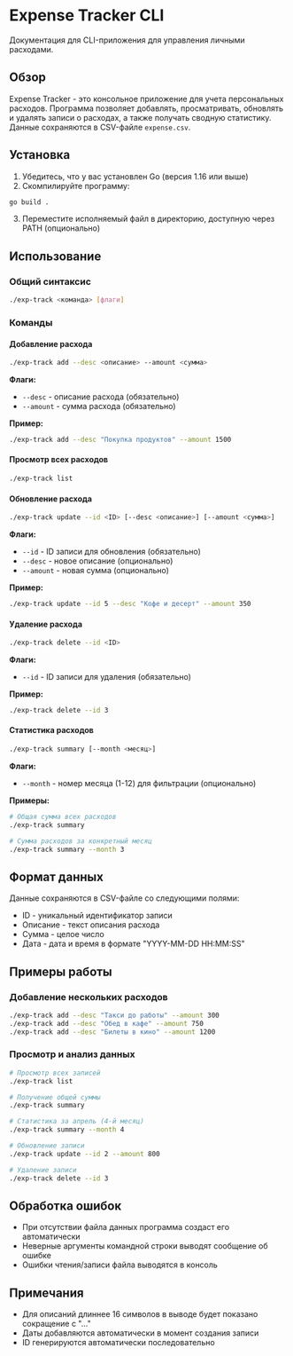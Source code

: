 # Expense Tracker CLI

Документация для CLI-приложения для управления личными расходами.

## Обзор

Expense Tracker - это консольное приложение для учета персональных расходов. Программа позволяет добавлять, просматривать, обновлять и удалять записи о расходах, а также получать сводную статистику. Данные сохраняются в CSV-файле `expense.csv`.

## Установка

1. Убедитесь, что у вас установлен Go (версия 1.16 или выше)
2. Скомпилируйте программу:
```bash
go build .
```

3. Переместите исполняемый файл в директорию, доступную через PATH (опционально)

## Использование

### Общий синтаксис
```bash
./exp-track <команда> [флаги]
```

### Команды

#### Добавление расхода
```bash
./exp-track add --desc <описание> --amount <сумма>
```

**Флаги:**
- `--desc` - описание расхода (обязательно)
- `--amount` - сумма расхода (обязательно)

**Пример:**
```bash
./exp-track add --desc "Покупка продуктов" --amount 1500
```

#### Просмотр всех расходов
```bash
./exp-track list
```

#### Обновление расхода
```bash
./exp-track update --id <ID> [--desc <описание>] [--amount <сумма>]
```

**Флаги:**
- `--id` - ID записи для обновления (обязательно)
- `--desc` - новое описание (опционально)
- `--amount` - новая сумма (опционально)

**Пример:**
```bash
./exp-track update --id 5 --desc "Кофе и десерт" --amount 350
```

#### Удаление расхода
```bash
./exp-track delete --id <ID>
```

**Флаги:**
- `--id` - ID записи для удаления (обязательно)

**Пример:**
```bash
./exp-track delete --id 3
```

#### Статистика расходов
```bash
./exp-track summary [--month <месяц>]
```

**Флаги:**
- `--month` - номер месяца (1-12) для фильтрации (опционально)

**Примеры:**
```bash
# Общая сумма всех расходов
./exp-track summary

# Сумма расходов за конкретный месяц
./exp-track summary --month 3
```

## Формат данных

Данные сохраняются в CSV-файле со следующими полями:
- ID - уникальный идентификатор записи
- Описание - текст описания расхода
- Сумма - целое число
- Дата - дата и время в формате "YYYY-MM-DD HH:MM:SS"

## Примеры работы

### Добавление нескольких расходов
```bash
./exp-track add --desc "Такси до работы" --amount 300
./exp-track add --desc "Обед в кафе" --amount 750
./exp-track add --desc "Билеты в кино" --amount 1200
```

### Просмотр и анализ данных
```bash
# Просмотр всех записей
./exp-track list

# Получение общей суммы
./exp-track summary

# Статистика за апрель (4-й месяц)
./exp-track summary --month 4

# Обновление записи
./exp-track update --id 2 --amount 800

# Удаление записи
./exp-track delete --id 3
```

## Обработка ошибок

- При отсутствии файла данных программа создаст его автоматически
- Неверные аргументы командной строки выводят сообщение об ошибке
- Ошибки чтения/записи файла выводятся в консоль

## Примечания

- Для описаний длиннее 16 символов в выводе будет показано сокращение с "..."
- Даты добавляются автоматически в момент создания записи
- ID генерируются автоматически последовательно